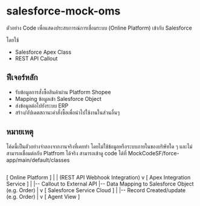 # salesforce-mock-oms

ตัวอย่าง Code เพื่อแสดงประสบการณ์การเชื่อมระบบ (Online Platform) เข้ากับ Salesforce 

โดยใช้
- Salesforce Apex Class 
- REST API Callout

## ฟีเจอร์หลัก
- รับข้อมูลการสั่งซื้อสินค้าผ่าน Platform Shopee
- Mapping ข้อมูลเข้า Salesforce Object
- ส่งข้อมูลต่อไปยังระบบ ERP 
- สร้าง/อัปเดตสถานะคำสั่งซื้อเพื่อนำไปใช้งานในส่วนอื่นๆ

## หมายเหตุ
โค้ดนี้เป็นตัวอย่างจำลองจากงานจริงที่เคยทำ โดยไม่ใช้ข้อมูลหรือระบบภายในของบริษัทใด ๆ และไม่สามารถเชื่อมต่อกับ Platfrom ได้จริง
สามารถเข้าดู code ได้ที่ MockCodeSF/force-app/main/default/classes


## 
[ Online Platform ]
        |
        | (REST API Webhook Integration)
        v
[ Apex Integration Service ]
        |
        |-- Callout to External API
        |-- Data Mapping to Salesforce Object (e.g. Order)
        |
        v
[ Salesforce Service Cloud ]
        |
        |-- Record Created/update (e.g. Order)
        |
        v
[ Agent View ]
